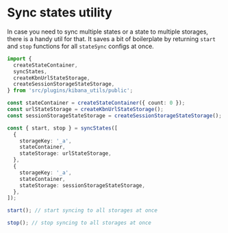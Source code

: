 # Sync states utility

In case you need to sync multiple states or a state to multiple storages, there is a handy util for that.
It saves a bit of boilerplate by returning `start` and `stop` functions for all `stateSync` configs at once.

```ts
import {
  createStateContainer,
  syncStates,
  createKbnUrlStateStorage,
  createSessionStorageStateStorage,
} from 'src/plugins/kibana_utils/public';

const stateContainer = createStateContainer({ count: 0 });
const urlStateStorage = createKbnUrlStateStorage();
const sessionStorageStateStorage = createSessionStorageStateStorage();

const { start, stop } = syncStates([
  {
    storageKey: '_a',
    stateContainer,
    stateStorage: urlStateStorage,
  },
  {
    storageKey: '_a',
    stateContainer,
    stateStorage: sessionStorageStateStorage,
  },
]);

start(); // start syncing to all storages at once

stop(); // stop syncing to all storages at once
```

